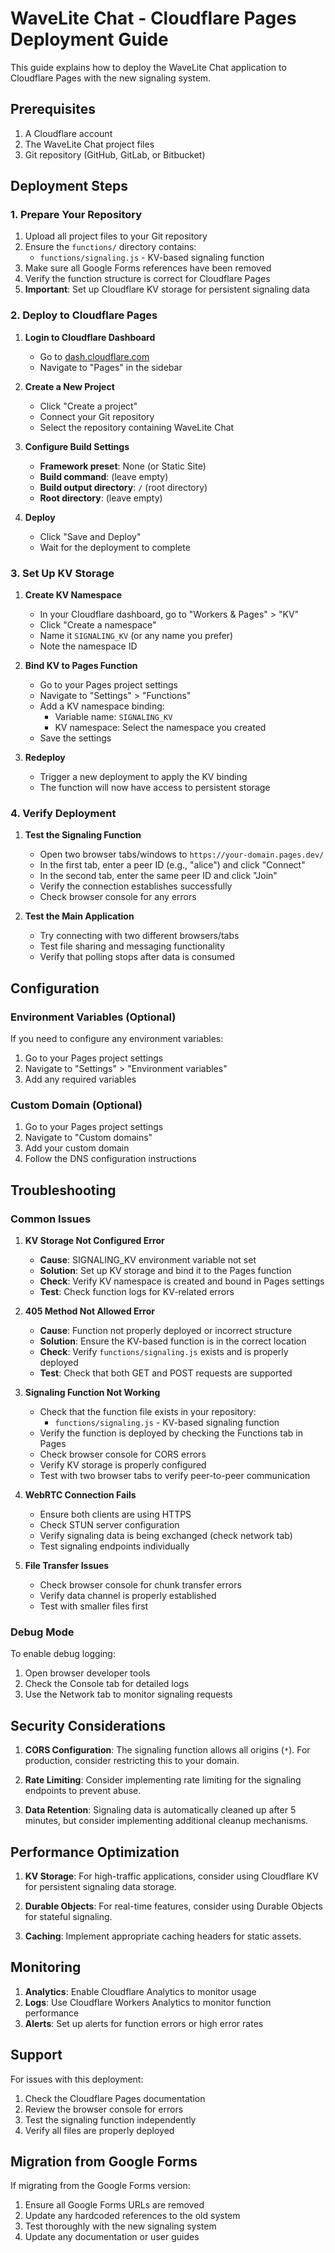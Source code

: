 # WaveLite Chat - Cloudflare Pages Deployment Guide

This guide explains how to deploy the WaveLite Chat application to Cloudflare Pages with the new signaling system.

## Prerequisites

1. A Cloudflare account
2. The WaveLite Chat project files
3. Git repository (GitHub, GitLab, or Bitbucket)

## Deployment Steps

### 1. Prepare Your Repository

1. Upload all project files to your Git repository
2. Ensure the `functions/` directory contains:
   - `functions/signaling.js` - KV-based signaling function
3. Make sure all Google Forms references have been removed
4. Verify the function structure is correct for Cloudflare Pages
5. **Important**: Set up Cloudflare KV storage for persistent signaling data

### 2. Deploy to Cloudflare Pages

1. **Login to Cloudflare Dashboard**
   - Go to [dash.cloudflare.com](https://dash.cloudflare.com)
   - Navigate to "Pages" in the sidebar

2. **Create a New Project**
   - Click "Create a project"
   - Connect your Git repository
   - Select the repository containing WaveLite Chat

3. **Configure Build Settings**
   - **Framework preset**: None (or Static Site)
   - **Build command**: (leave empty)
   - **Build output directory**: `/` (root directory)
   - **Root directory**: (leave empty)

4. **Deploy**
   - Click "Save and Deploy"
   - Wait for the deployment to complete

### 3. Set Up KV Storage

1. **Create KV Namespace**
   - In your Cloudflare dashboard, go to "Workers & Pages" > "KV"
   - Click "Create a namespace"
   - Name it `SIGNALING_KV` (or any name you prefer)
   - Note the namespace ID

2. **Bind KV to Pages Function**
   - Go to your Pages project settings
   - Navigate to "Settings" > "Functions"
   - Add a KV namespace binding:
     - Variable name: `SIGNALING_KV`
     - KV namespace: Select the namespace you created
   - Save the settings

3. **Redeploy**
   - Trigger a new deployment to apply the KV binding
   - The function will now have access to persistent storage

### 4. Verify Deployment

1. **Test the Signaling Function**
   - Open two browser tabs/windows to `https://your-domain.pages.dev/`
   - In the first tab, enter a peer ID (e.g., "alice") and click "Connect"
   - In the second tab, enter the same peer ID and click "Join"
   - Verify the connection establishes successfully
   - Check browser console for any errors

2. **Test the Main Application**
   - Try connecting with two different browsers/tabs
   - Test file sharing and messaging functionality
   - Verify that polling stops after data is consumed

## Configuration

### Environment Variables (Optional)

If you need to configure any environment variables:

1. Go to your Pages project settings
2. Navigate to "Settings" > "Environment variables"
3. Add any required variables

### Custom Domain (Optional)

1. Go to your Pages project settings
2. Navigate to "Custom domains"
3. Add your custom domain
4. Follow the DNS configuration instructions

## Troubleshooting

### Common Issues

1. **KV Storage Not Configured Error**
   - **Cause**: SIGNALING_KV environment variable not set
   - **Solution**: Set up KV storage and bind it to the Pages function
   - **Check**: Verify KV namespace is created and bound in Pages settings
   - **Test**: Check function logs for KV-related errors

2. **405 Method Not Allowed Error**
   - **Cause**: Function not properly deployed or incorrect structure
   - **Solution**: Ensure the KV-based function is in the correct location
   - **Check**: Verify `functions/signaling.js` exists and is properly deployed
   - **Test**: Check that both GET and POST requests are supported

3. **Signaling Function Not Working**
   - Check that the function file exists in your repository:
     - `functions/signaling.js` - KV-based signaling function
   - Verify the function is deployed by checking the Functions tab in Pages
   - Check browser console for CORS errors
   - Verify KV storage is properly configured
   - Test with two browser tabs to verify peer-to-peer communication

4. **WebRTC Connection Fails**
   - Ensure both clients are using HTTPS
   - Check STUN server configuration
   - Verify signaling data is being exchanged (check network tab)
   - Test signaling endpoints individually

5. **File Transfer Issues**
   - Check browser console for chunk transfer errors
   - Verify data channel is properly established
   - Test with smaller files first

### Debug Mode

To enable debug logging:

1. Open browser developer tools
2. Check the Console tab for detailed logs
3. Use the Network tab to monitor signaling requests

## Security Considerations

1. **CORS Configuration**: The signaling function allows all origins (`*`). For production, consider restricting this to your domain.

2. **Rate Limiting**: Consider implementing rate limiting for the signaling endpoints to prevent abuse.

3. **Data Retention**: Signaling data is automatically cleaned up after 5 minutes, but consider implementing additional cleanup mechanisms.

## Performance Optimization

1. **KV Storage**: For high-traffic applications, consider using Cloudflare KV for persistent signaling data storage.

2. **Durable Objects**: For real-time features, consider using Durable Objects for stateful signaling.

3. **Caching**: Implement appropriate caching headers for static assets.

## Monitoring

1. **Analytics**: Enable Cloudflare Analytics to monitor usage
2. **Logs**: Use Cloudflare Workers Analytics to monitor function performance
3. **Alerts**: Set up alerts for function errors or high error rates

## Support

For issues with this deployment:

1. Check the Cloudflare Pages documentation
2. Review the browser console for errors
3. Test the signaling function independently
4. Verify all files are properly deployed

## Migration from Google Forms

If migrating from the Google Forms version:

1. Ensure all Google Forms URLs are removed
2. Update any hardcoded references to the old system
3. Test thoroughly with the new signaling system
4. Update any documentation or user guides
